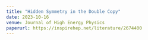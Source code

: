 ```yaml
---
title: "Hidden Symmetry in the Double Copy"
date: 2023-10-16
venue: Journal of High Energy Physics
paperurl: https://inspirehep.net/literature/2674400
---
```

